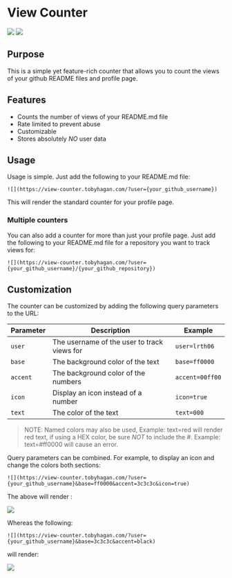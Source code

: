 # View Counter

![](https://github.com/lrth06/view-counter/actions/workflows/gcrdeploy.yml/badge.svg) ![](https://view-counter.tobyhagan.com/?user=lrth06/view-counter&base=30373e&accent=32c754)

## Purpose

This is a simple yet feature-rich counter that allows you to count the views of your github README files and profile page.

## Features

-   Counts the number of views of your README.md file
-   Rate limited to prevent abuse
-   Customizable
-   Stores absolutely _NO_ user data

## Usage

Usage is simple. Just add the following to your README.md file:

```
![](https://view-counter.tobyhagan.com/?user={your_github_username})
```

This will render the standard counter for your profile page.

### Multiple counters

You can also add a counter for more than just your profile page. Just add the following to your README.md file for a repository you want to track views for:

```
![](https://view-counter.tobyhagan.com/?user={your_github_username}/{your_github_repository})
```

## Customization

The counter can be customized by adding the following query parameters to the URL:

| Parameter | Description                                 | Example         |
| --------- | ------------------------------------------- | --------------- |
| `user`    | The username of the user to track views for | `user=lrth06`   |
| `base`    | The background color of the text            | `base=ff0000`   |
| `accent`  | The background color of the numbers         | `accent=00ff00` |
| `icon`    | Display an icon instead of a number         | `icon=true`     |
| `text`    | The color of the text                       | `text=000`      |

> NOTE: Named colors may also be used, Example: text=red will render red text, if using a HEX color, be sure _NOT_ to include the #. Example: text=#ff0000 will cause an error.

Query parameters can be combined. For example, to display an icon and change the colors both sections:

```
![](https://view-counter.tobyhagan.com/?user={your_github_username}&base=ff0000&accent=3c3c3c&icon=true)
```

The above will render :

![](https://view-counter.tobyhagan.com/?base=ff0000&accent=3c3c3c&icon=true)

Whereas the following:

```
![](https://view-counter.tobyhagan.com/?user={your_github_username}&base=3c3c3c&accent=black)
```

will render:

![](https://view-counter.tobyhagan.com/?base=3c3c3c&accent=black)
